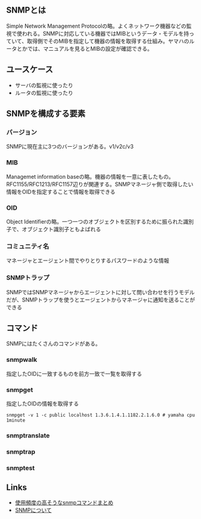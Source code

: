 ## SNMPとは
Simple Network Management Protocolの略。よくネットワーク機器などの監視で使われる。SNMPに対応している機器ではMIBというデータ・モデルを持っていて、取得側でそのMIBを指定して機器の情報を取得する仕組み。ヤマハのルータとかでは、マニュアルを見るとMIBの設定が確認できる。

## ユースケース
* サーバの監視に使ったり
* ルータの監視に使ったり

## SNMPを構成する要素
### バージョン
SNMPに現在主に3つのバージョンがある。v1/v2c/v3

### MIB
Managemet information baseの略。機器の情報を一意に表したもの。RFC1155/RFC1213/RFC1157辺りが関連する。SNMPマネージャ側で取得したい情報をOIDを指定することで情報を取得できる

### OID
Object Identifierの略。一つ一つのオブジェクトを区別するために振られた識別子で、オブジェクト識別子ともよばれる

### コミュニティ名
マネージャとエージェント間でやりとりするパスワードのような情報

### SNMPトラップ
SNMPではSNMPマネージャからエージェントに対して問い合わせを行うモデルだが、SNMPトラップを使うとエージェントからマネージャに通知を送ることができる

## コマンド
SNMPにはたくさんのコマンドがある。

### snmpwalk
指定したOIDに一致するものを前方一致で一覧を取得する


### snmpget
指定したOIDの情報を取得する

```
snmpget -v 1 -c public localhost 1.3.6.1.4.1.1182.2.1.6.0 # yamaha cpu 1minute
```

### snmptranslate

### snmptrap

### snmptest

## Links
* [使用頻度の高そうなsnmpコマンドまとめ](https://gist.github.com/bahootyper/575190)
* [SNMPについて](http://ash.jp/net/snmp.htm)
